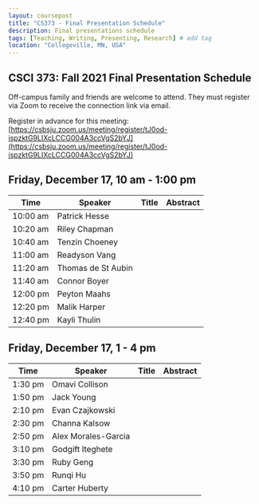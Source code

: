 ```yaml
---
layout: coursepost
title: "CS373 - Final Presentation Schedule"
description: Final presentations schedule
tags: [Teaching, Writing, Presenting, Research] # add tag
location: "Collegeville, MN, USA"
---
```


## CSCI 373: Fall 2021 Final Presentation Schedule

Off-campus family and friends are welcome to attend.  They must register via Zoom to receive the connection link via email.

Register in advance for this meeting:
[https://csbsju.zoom.us/meeting/register/tJ0od-ispzktG9LIXcLCCG004A3ccVgS2bYJ](https://csbsju.zoom.us/meeting/register/tJ0od-ispzktG9LIXcLCCG004A3ccVgS2bYJ)

## Friday, December 17, 10 am - 1:00 pm

| **Time** | **Speaker** | **Title** | **Abstract** |
| -------- | ----------- | --------- | ------------ |
| 10:00 am | Patrick Hesse | | |
| 10:20 am | Riley Chapman | | |
| 10:40 am | Tenzin Choeney| | |
| 11:00 am | Readyson Vang | | |
| 11:20 am | Thomas de St Aubin| | |
| 11:40 am | Connor Boyer| | |
| 12:00 pm | Peyton Maahs| | |
| 12:20 pm | Malik Harper| | |
| 12:40 pm | Kayli Thulin| | 


## Friday, December 17, 1 - 4 pm

| **Time** | **Speaker** | **Title** | **Abstract** |
| -------- | ----------- | --------- | ------------ |
| 1:30 pm | Omavi Collison | | |
| 1:50 pm | Jack Young| | |
| 2:10 pm | Evan Czajkowski| | |
| 2:30 pm | Channa Kalsow| | |
| 2:50 pm | Alex Morales-Garcia| | |
| 3:10 pm | Godgift Iteghete| | |
| 3:30 pm | Ruby Geng| | |
| 3:50 pm | Runqi Hu| | |
| 4:10 pm | Carter Huberty| | |